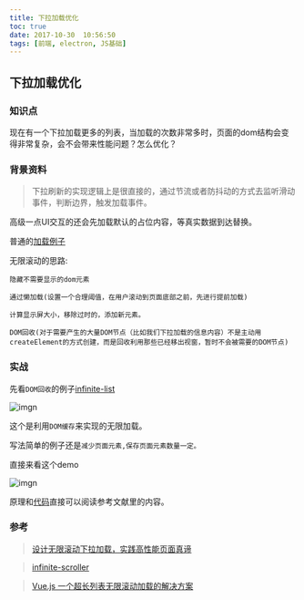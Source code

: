 ```yaml
---
title: 下拉加载优化
toc: true
date: 2017-10-30  10:56:50
tags: [前端, electron, JS基础]
---
```


## 下拉加载优化

### 知识点

现在有一个下拉加载更多的列表，当加载的次数非常多时，页面的dom结构会变得非常复杂，会不会带来性能问题？怎么优化？

### 背景资料

> 下拉刷新的实现逻辑上是很直接的，通过节流或者防抖动的方式去监听滑动事件，判断边界，触发加载事件。

高级一点UI交互的还会先加载默认的占位内容，等真实数据到达替换。

普通的[加载例子](http://www.caijinfeng.com/temp/pull/examples/index.html)


无限滚动的思路:

`隐藏不需要显示的dom元素`

`通过懒加载(设置一个合理阈值，在用户滚动到页面底部之前，先进行提前加载)`

`计算显示屏大小，移除过时的，添加新元素。`

`DOM回收(对于需要产生的大量DOM节点（比如我们下拉加载的信息内容）不是主动用createElement的方式创建，而是回收利用那些已经移出视窗，暂时不会被需要的DOM节点)`

### 实战

先看`DOM回收`的例子[infinite-list](https://github.com/roeierez/infinite-list)

![imgn](http://haoqiao.qiniudn.com/infinite-list.gif)

这个是利用`DOM缓存`来实现的无限加载。

写法简单的例子还是`减少页面元素,保存页面元素数量一定。`

直接来看这个demo

![imgn](http://haoqiao.qiniudn.com/infinite-vue-list.gif)

原理和[代码](https://github.com/hejianxian/vue-list)直接可以阅读参考文献里的内容。






### 参考

> [设计无限滚动下拉加载，实践高性能页面真谛](https://segmentfault.com/a/1190000008518315)

> [infinite-scroller](https://developers.google.com/web/updates/2016/07/infinite-scroller)


> [Vue.js 一个超长列表无限滚动加载的解决方案](https://juejin.im/entry/5819993fbf22ec0068aab054)

